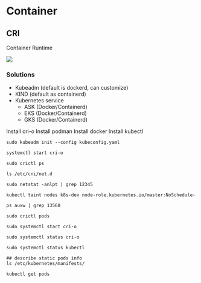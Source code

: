 # Container
## CRI
Container Runtime

<img src="https://github.com/cly1213/K8s_labs/blob/main/image/cri-o.png"/>

### Solutions
  - Kubeadm (default is dockerd, can customize)
  - KIND (default as containerd)
  - Kubernetes service
    - ASK (Docker/Containerd)
    - EKS (Docker/Containerd)
    - GKS (Docker/Containerd)


Install cri-o
Install podman
Install docker
Install kubectl

```
sudo kubeadm init --config kubeconfig.yaml

systemctl start cri-o

sudo crictl ps

ls /etc/cni/net.d

sudo netstat -anlpt | grep 12345

kubectl taint nodes k8s-dev node-role.kubernetes.io/master:NoSchedule-

ps auxw | grep 13560

sudo crictl pods

sudo systemctl start cri-o

sudo systemctl status cri-o

sudo systemctl status kubectl

## describe static pods info
ls /etc/kubernetes/manifests/

kubectl get pods
```